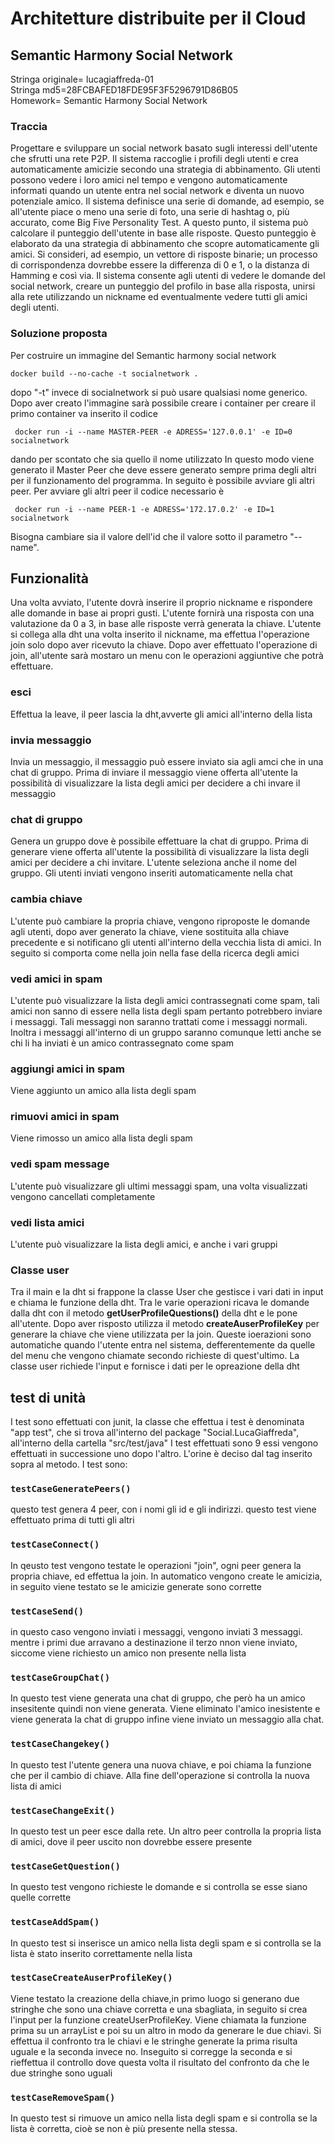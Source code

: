 <h1> Architetture distribuite per il Cloud</h1>
<h2> Semantic Harmony Social Network </h2>
Stringa originale= lucagiaffreda-01 <br/>
Stringa md5=28FCBAFED18FDE95F3F5296791D86B05<br/>
Homework= Semantic Harmony Social Network
<h3> Traccia</h3>
Progettare e sviluppare un social network basato sugli interessi dell'utente che sfrutti una rete P2P. Il sistema raccoglie i profili degli utenti e crea automaticamente amicizie secondo una strategia di abbinamento. Gli utenti possono vedere i loro amici nel tempo e vengono automaticamente informati quando un utente entra nel social network e diventa un nuovo potenziale amico. Il sistema definisce una serie di domande, ad esempio, se all'utente piace o meno una serie di foto, una serie di hashtag o, più accurato, come Big Five Personality Test. A questo punto, il sistema può calcolare il punteggio dell'utente in base alle risposte. Questo punteggio è elaborato da una strategia di abbinamento che scopre automaticamente gli amici. Si consideri, ad esempio, un vettore di risposte binarie; un processo di corrispondenza dovrebbe essere la differenza di 0 e 1, o la distanza di Hamming e così via. Il sistema consente agli utenti di vedere le domande del social network, creare un punteggio del profilo in base alla risposta, unirsi alla rete utilizzando un nickname ed eventualmente vedere tutti gli amici degli utenti.

<h3> Soluzione proposta</h3>
Per costruire un immagine del Semantic harmony social network <pre><code>docker build --no-cache -t socialnetwork .</pre></code> dopo "-t" invece di socialnetwork si può usare qualsiasi nome generico.
Dopo aver creato l'immagine sarà possibile creare i container per creare il primo container va inserito il codice <pre><code> docker run -i --name MASTER-PEER -e ADRESS='127.0.0.1' -e ID=0 socialnetwork</pre></code> dando per scontato che sia quello il nome utilizzato
In questo modo viene generato il Master Peer che deve essere generato sempre prima degli altri per il funzionamento del programma. In seguito è possibile avviare gli altri peer.
Per avviare gli altri peer il codice necessario è <pre><code> docker run -i --name PEER-1 -e ADRESS='172.17.0.2' -e ID=1 socialnetwork</pre></code>
Bisogna cambiare sia il valore dell'id che il valore sotto il parametro "--name".
<h2> Funzionalità</h2>
Una volta avviato, l'utente dovrà inserire il proprio nickname  e rispondere alle domande in base ai propri gusti. L'utente fornirà una risposta con una valutazione da 0 a 3, in base alle risposte verrà generata la chiave. L'utente si collega alla dht una volta inserito il nickname, ma effettua l'operazione join solo dopo aver ricevuto la chiave. Dopo aver effettuato l'operazione di join, all'utente sarà mostaro un menu con le operazioni aggiuntive che potrà effettuare.
<h3> esci </h3>
Effettua la leave, il peer lascia la dht,avverte gli amici all'interno della lista
<h3> invia messaggio </h3>
Invia un messaggio, il messaggio può essere inviato sia agli amci che in una chat di gruppo. Prima di inviare il messaggio viene offerta all'utente la possibilità di visualizzare la lista degli amici per decidere a chi invare il messaggio
<h3> chat di gruppo </h3>
Genera un gruppo dove è possibile effettuare la chat di gruppo. Prima di generare viene offerta all'utente la possibilità di visualizzare la lista degli amici per decidere a chi invitare. L'utente seleziona anche il nome del gruppo. Gli utenti inviati vengono inseriti automaticamente nella chat 
<h3> cambia chiave </h3>
L'utente può cambiare la propria chiave, vengono riproposte le domande agli utenti, dopo aver generato la chiave, viene sostituita alla chiave precedente e si notificano gli utenti all'interno della vecchia lista di amici. In seguito si comporta come nella join nella fase della ricerca degli amici
<h3> vedi amici in spam </h3>
L'utente può visualizzare la lista degli amici contrassegnati come spam, tali amici non sanno di essere nella lista degli spam pertanto potrebbero inviare i messaggi. Tali messaggi non saranno trattati come i messaggi normali. Inoltra i messaggi all'interno di un gruppo saranno comunque letti anche se chi li ha inviati è un amico contrassegnato come spam
<h3> aggiungi amici in spam </h3>
Viene aggiunto un amico alla lista degli spam
<h3> rimuovi amici in spam </h3>
Viene rimosso un amico alla lista degli spam
<h3> vedi spam message</h3>
L'utente può visualizzare gli ultimi messaggi spam, una volta visualizzati vengono cancellati completamente
<h3> vedi lista amici </h3>
L'utente può visualizzare la lista degli amici, e anche i vari gruppi
<h3>Classe user </h3>
Tra il main e la dht si frappone la classe User che gestisce i vari dati in input e chiama le funzione della dht.
Tra le varie operazioni ricava le domande dalla dht con il metodo <b> getUserProfileQuestions()</b> della dht e le pone all'utente. Dopo aver risposto utilizza il metodo <b> createAuserProfileKey</b>  per generare la chiave che viene utilizzata per la join. Queste ioerazioni sono automatiche quando l'utente entra nel sistema, defferentemente da quelle del menu che vengono chiamate secondo richieste di quest'ultimo. La classe user richiede l'input e fornisce i dati per le opreazione della dht
<h2>test di unità</h2>
I test sono effettuati con junit, la classe che effettua i test è denominata "app test", che si trova all'interno del package "Social.LucaGiaffreda", all'interno della cartella "src/test/java"
I test effettuati sono 9 essi vengono effettuati in successione uno dopo l'altro. L'orine è deciso dal tag inserito sopra al metodo. I test sono:
<h3><pre><code>testCaseGeneratePeers()</h3></pre></code>
questo test genera 4 peer, con i nomi gli id e gli indirizzi. questo test viene effettuato prima di tutti gli altri
<h3><pre><code>testCaseConnect()</h3></pre></code>
In qeusto test vengono testate le operazioni "join", ogni peer genera la propria chiave, ed effettua la join. In automatico vengono create le amicizia, in seguito viene testato se le amicizie generate sono corrette 
<h3><pre><code>testCaseSend()</h3></pre></code>
in questo caso vengono inviati i messaggi, vengono inviati 3 messaggi. mentre i primi due arravano a destinazione il terzo nnon viene inviato, siccome viene richiesto un amico non presente nella lista
<h3><pre><code>testCaseGroupChat()</h3></pre></code>
In questo test viene generata una chat di gruppo, che però ha un amico insesitente quindi non viene generata. Viene eliminato l'amico inesistente e viene generata la chat di gruppo infine viene inviato un messaggio alla chat.
<h3><pre><code>testCaseChangekey()</h3></pre></code>
In questo test l'utente genera una nuova chiave, e poi chiama la funzione che per il cambio di chiave. Alla fine dell'operazione si controlla la nuova lista di amici
<h3><pre><code>testCaseChangeExit()</h3></pre></code>
In questo test un peer esce dalla rete. Un altro peer controlla la propria lista di amici, dove il peer uscito non dovrebbe essere presente
<h3><pre><code>testCaseGetQuestion()</h3></pre></code>
In questo test vengono richieste le domande e si controlla se esse siano quelle corrette
<h3><pre><code>testCaseAddSpam()</h3></pre></code>
In questo test si inserisce un amico nella lista degli spam e si controlla se la lista è stato inserito correttamente nella lista
<h3><pre><code>testCaseCreateAuserProfileKey()</h3></pre></code>
Viene testato la creazione della chiave,in primo luogo si generano due stringhe che sono una chiave corretta e una sbagliata, in seguito si crea l'input per la funzione createUserProfileKey. Viene chiamata la funzione prima su un arrayList e poi su un altro in modo da generare le due chiavi. Si effettua il confronto tra le chiavi e le stringhe generate la prima risulta uguale e la seconda invece no. Inseguito si corregge la seconda e si rieffettua il controllo dove questa volta il risultato del confronto da che le due stringhe sono uguali
<h3><pre><code>testCaseRemoveSpam()</h3></pre></code>
In questo test si rimuove un amico nella lista degli spam e si controlla se la lista è corretta, cioè se non è più presente nella stessa.
